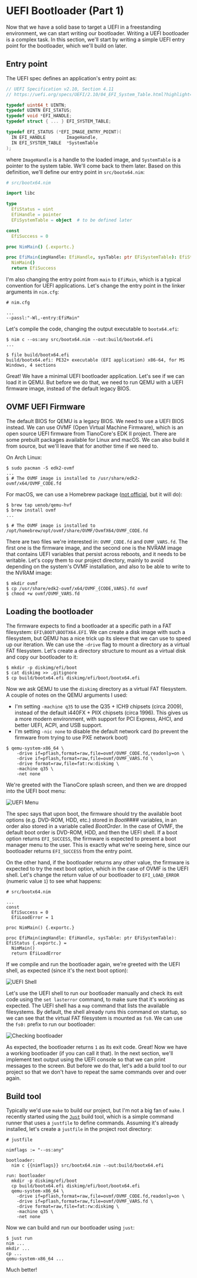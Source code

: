 # UEFI Bootloader (Part 1)

Now that we have a solid base to target a UEFI in a freestanding environment, we can start writing our bootloader. Writing a UEFI bootloader is a complex task. In this section, we'll start by writing a simple UEFI entry point for the bootloader, which we'll build on later.

## Entry point

The UEFI spec defines an application's entry point as:

```c
// UEFI Specification v2.10, Section 4.11
// https://uefi.org/specs/UEFI/2.10/04_EFI_System_Table.html?highlight=efi_system_table#efi-image-entry-point

typedef uint64_t UINTN;
typedef UINTN EFI_STATUS;
typedef void *EFI_HANDLE;
typedef struct { ... } EFI_SYSTEM_TABLE;

typedef EFI_STATUS (*EFI_IMAGE_ENTRY_POINT)(
  IN EFI_HANDLE        ImageHandle,
  IN EFI_SYSTEM_TABLE  *SystemTable
);
```

where `ImageHandle` is a handle to the loaded image, and `SystemTable` is a pointer to the system table. We'll come back to them later. Based on this definition, we'll define our entry point in `src/bootx64.nim`:

```nim
# src/bootx64.nim

import libc

type
  EfiStatus = uint
  EfiHandle = pointer
  EFiSystemTable = object  # to be defined later

const
  EfiSuccess = 0

proc NimMain() {.exportc.}

proc EfiMain(imgHandle: EfiHandle, sysTable: ptr EFiSystemTable): EfiStatus {.exportc.} =
  NimMain()
  return EfiSuccess
```

I'm also changing the entry point from `main` to `EfiMain`, which is a typical convention for UEFI applications. Let's change the entry point in the linker arguments in `nim.cfg`:

```properties
# nim.cfg

...
--passl:"-Wl,-entry:EfiMain"
```

Let's compile the code, changing the output executable to `bootx64.efi`:

```sh-session
$ nim c --os:any src/bootx64.nim --out:build/bootx64.efi
...

$ file build/bootx64.efi
build/bootx64.efi: PE32+ executable (EFI application) x86-64, for MS Windows, 4 sections
```

Great! We have a minimal UEFI bootloader application. Let's see if we can load it in QEMU. But before we do that, we need to run QEMU with a UEFI firmware image, instead of the default legacy BIOS.

## OVMF UEFI Firmware

The default BIOS for QEMU is a legacy BIOS. We need to use a UEFI BIOS instead. We can use OVMF (Open Virtual Machine Firmware), which is an open source UEFI firmware from TianoCore's EDK II project. There are some prebuilt packages available for Linux and macOS. We can also build it from source, but we'll leave that for another time if we need to.

On Arch Linux:

```sh-session
$ sudo pacman -S edk2-ovmf
...
$ # The OVMF image is installed to /usr/share/edk2-ovmf/x64/OVMF_CODE.fd
```

For macOS, we can use a Homebrew package ([not official][1], but it will do):

```sh-session
$ brew tap uenob/qemu-hvf
$ brew install ovmf
...

$ # The OVMF image is installed to /opt/homebrew/opt/ovmf/share/OVMF/OvmfX64/OVMF_CODE.fd
```

There are two files we're interested in: `OVMF_CODE.fd` and `OVMF_VARS.fd`. The first one is the firmware image, and the second one is the NVRAM image that contains UEFI variables that persist across reboots, and it needs to be writable. Let's copy them to our project directory, mainly to avoid depending on the system's OVMF installation, and also to be able to write to the NVRAM image:

```sh-session
$ mkdir ovmf
$ cp /usr/share/edk2-ovmf/x64/OVMF_{CODE,VARS}.fd ovmf
$ chmod +w ovmf/OVMF_VARS.fd
```

## Loading the bootloader

The firmware expects to find a bootloader at a specific path in a FAT filesystem: `EFI\BOOT\BOOTX64.EFI`. We can create a disk image with such a filesystem, but QEMU has a nice trick up its sleeve that we can use to speed up our iteration. We can use the `-drive` flag to mount a directory as a virtual FAT filesystem. Let's create a directory structure to mount as a virtual disk and copy our bootloader to it:

```sh-session
$ mkdir -p diskimg/efi/boot
$ cat diskimg >> .gitignore
$ cp build/bootx64.efi diskimg/efi/boot/bootx64.efi
```

Now we ask QEMU to use the `diskimg` directory as a virtual FAT filesystem. A couple of notes on the QEMU arguments I used:
- I'm setting `-machine q35` to use the Q35 + ICH9 chipsets (circa 2009), instead of the default i440FX + PIIX chipsets (circa 1996). This gives us a more modern environment, with support for PCI Express, AHCI, and better UEFI, ACPI, and USB support.
- I'm setting `-nic none` to disable the default network card (to prevent the firmware from trying to use PXE network boot)

```sh-session
$ qemu-system-x86_64 \
    -drive if=pflash,format=raw,file=ovmf/OVMF_CODE.fd,readonly=on \
    -drive if=pflash,format=raw,file=ovmf/OVMF_VARS.fd \
    -drive format=raw,file=fat:rw:diskimg \
    -machine q35 \
    -net none
```

We're greeted with the TianoCore splash screen, and then we are dropped into the UEFI boot menu:

![UEFI Menu](uefi-menu.png)

The spec says that upon boot, the firmware should try the available boot options (e.g. DVD-ROM, HDD, etc.) stored in _Boot####_ variables, in an order also stored in a variable called _BootOrder_. In the case of OVMF, the default boot order is DVD-ROM, HDD, and then the UEFI shell. If a boot option returns `EFI_SUCCESS`, the firmware is expected to present a boot manager menu to the user. This is exactly what we're seeing here, since our bootloader returns `EFI_SUCCESS` from the entry point.

On the other hand, if the bootloader returns any other value, the firmware is expected to try the next boot option, which in the case of OVMF is the UEFI shell. Let's change the return value of our bootloader to `EFI_LOAD_ERROR` (numeric value `1`) to see what happens:

```nim{6,12}
# src/bootx64.nim

...
const
  EfiSuccess = 0
  EfiLoadError = 1

proc NimMain() {.exportc.}

proc EfiMain(imgHandle: EfiHandle, sysTable: ptr EFiSystemTable): EfiStatus {.exportc.} =
  NimMain()
  return EfiLoadError
```

If we compile and run the bootloader again, we're greeted with the UEFI shell, as expected (since it's the next boot option):

![UEFI Shell](uefi-shell.png)

Let's use the UEFI shell to run our bootloader manually and check its exit code using the `set lasterror` command, to make sure that it's working as expected. The UEFI shell has a `map` command that lists the available filesystems. By default, the shell already runs this command on startup, so we can see that the virtual FAT filesystem is mounted as `fs0`. We can use the `fs0:` prefix to run our bootloader:

![Checking bootloader](checking-bootloader.png)

As expected, the bootloader returns `1` as its exit code. Great! Now we have a working bootloader (if you can call it that). In the next section, we'll implement text output using the UEFI console so that we can print messages to the screen. But before we do that, let's add a build tool to our project so that we don't have to repeat the same commands over and over again.

## Build tool

Typically we'd use `make` to build our project, but I'm not a big fan of `make`. I recently started using the [`Just`](https://github.com/casey/just) build tool, which is a simple command runner that uses a `justfile` to define commands. Assuming it's already installed, let's create a `justfile` in the project root directory:

```justfile
# justfile

nimflags := "--os:any"

bootloader:
  nim c {{nimflags}} src/bootx64.nim --out:build/bootx64.efi

run: bootloader
  mkdir -p diskimg/efi/boot
  cp build/bootx64.efi diskimg/efi/boot/bootx64.efi
  qemu-system-x86_64 \
    -drive if=pflash,format=raw,file=ovmf/OVMF_CODE.fd,readonly=on \
    -drive if=pflash,format=raw,file=ovmf/OVMF_VARS.fd \
    -drive format=raw,file=fat:rw:diskimg \
    -machine q35 \
    -net none
```

Now we can build and run our bootloader using `just`:

```sh-session
$ just run
nim ...
mkdir ...
cp ...
qemu-system-x86_64 ...
```

Much better!

[1]: https://gist.github.com/haharoit/a81fecd847003626ef9ef700e4901d15
